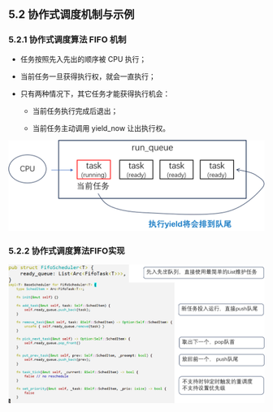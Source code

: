 ## 5.2 协作式调度机制与示例

### 5.2.1 协作式调度算法 FIFO 机制

- 任务按照先入先出的顺序被 CPU 执行；

- 当前任务一旦获得执行权，就会一直执行；

- 只有两种情况下，其它任务才能获得执行机会：

  - 当前任务执行完成后退出；

  - 当前任务主动调用 yield_now 让出执行权。

<img src="./img/img5_8.png" alt="image-20230911105017007" style="zoom:50%;" />

### 5.2.2 协作式调度算法FIFO实现

<img src="./img/img5_9.png" alt="image-20230911105143268" style="zoom:50%;" />
